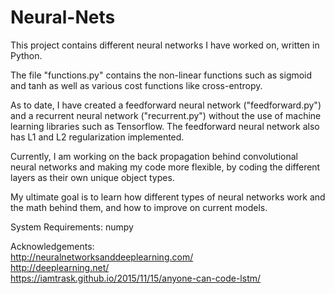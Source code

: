 # Neural-Nets

This project contains different neural networks I have worked on, written in Python.

The file "functions.py" contains the non-linear functions such as sigmoid and tanh as well as various cost functions like cross-entropy.

As to date, I have created a feedforward neural network ("feedforward.py") and a recurrent neural network ("recurrent.py") without the use of machine learning libraries such as Tensorflow. The feedforward neural network also has L1 and L2 regularization implemented.

Currently, I am working on the back propagation behind convolutional neural networks and making my code more flexible, by coding the different layers as their own unique object types.

My ultimate goal is to learn how different types of neural networks work and the math behind them, and how to improve on current models.


System Requirements: numpy

Acknowledgements:   
http://neuralnetworksanddeeplearning.com/  
http://deeplearning.net/  
https://iamtrask.github.io/2015/11/15/anyone-can-code-lstm/
